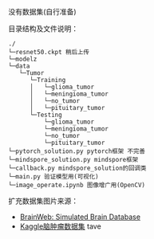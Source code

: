 没有数据集(自行准备)

目录结构及文件说明：

```
./
└─resnet50.ckpt 稍后上传
└─modelz
└─data
   └─Tumor
      └─Training
      │   └─glioma_tumor
      │   └─meningioma_tumor
      │   └─no_tumor
      │   └─pituitary_tumor
      └─Testing
          └─glioma_tumor
          └─meningioma_tumor
          └─no_tumor
          └─pituitary_tumor
└─pytorch_solution.py pytorch框架 不完善
└─mindspore_solution.py mindspore框架
└─callback.py mindspore_solution的回调类
└─main.py 验证模型用(可视化)
└─image_operate.ipynb 图像增广用(OpenCV)
```
扩充数据集图片来源：
- [BrainWeb: Simulated Brain Database](https://brainweb.bic.mni.mcgill.ca/)
- [Kaggle脑肿瘤数据集](https://pan.baidu.com/s/12RTIv-RqEZwYCm27Im2Djw%C2%A0) tave